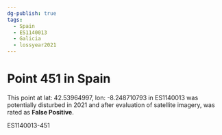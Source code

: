 ```yaml
---
dg-publish: true
tags:
  - Spain
  - ES1140013
  - Galicia
  - lossyear2021
---
```


# Point 451 in Spain

This point at lat: 42.53964997, lon: -8.248710793 in ES1140013 was potentially disturbed in 2021 and after evaluation of satellite imagery, was rated as **False Positive**.



ES1140013-451